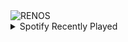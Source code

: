 <div align="justify">
<picture>
    <source media="(prefers-color-scheme: dark)" srcset="https://i.ibb.co/vBP5xbj/output-gif.gif">
    <source media="(prefers-color-scheme: light)" srcset="https://i.ibb.co/vBP5xbj/output-gif.gif">
    <img alt="RENOS" src="https://i.ibb.co/vBP5xbj/output-gif.gif">
</picture>
<details>
<summary>Spotify Recently Played</summary>
<img src="https://spotify-recently-played-readme.vercel.app/api?user=31d6d6zerc5ct6kck32na2ozsqf4&unique=1&width=400" alt="Spotify" />
</details>
</div>

<!-- Image deletion URL: https://ibb.co/6ZPhR2W/cb480da4ecaf0c485460cb8e3f11afc7 -->